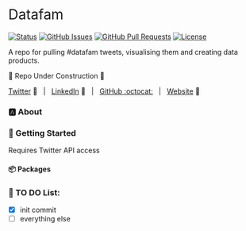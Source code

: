 <h1 style="font-weight:normal">
  Datafam 
</h1>


[![Status](https://www.repostatus.org/badges/latest/wip.svg)]() [![GitHub Issues](https://img.shields.io/github/issues/wjsutton/datafam.svg)](https://github.com/wjsutton/datafam/issues) [![GitHub Pull Requests](https://img.shields.io/github/issues-pr/wjsutton/datafam.svg)](https://github.com/wjsutton/datafam/pulls) [![License](https://img.shields.io/badge/license-MIT-blue.svg)](/LICENSE)

A repo for pulling #datafam tweets, visualising them and creating data products.

:construction: Repo Under Construction :construction: 

[Twitter][Twitter] :speech_balloon:&nbsp;&nbsp;&nbsp;|&nbsp;&nbsp;&nbsp;[LinkedIn][LinkedIn] :necktie:&nbsp;&nbsp;&nbsp;|&nbsp;&nbsp;&nbsp;[GitHub :octocat:][GitHub]&nbsp;&nbsp;&nbsp;|&nbsp;&nbsp;&nbsp;[Website][Website] :link:


<!--
Quick Link 
-->

[Twitter]:https://twitter.com/WJSutton12
[LinkedIn]:https://www.linkedin.com/in/will-sutton-14711627/
[GitHub]:https://github.com/wjsutton
[Website]:https://wjsutton.github.io/

### :a: About


### :checkered_flag: Getting Started

Requires Twitter API access

#### :package: Packages


### :thinking: TO DO List:

- [x] init commit
- [ ] everything else
